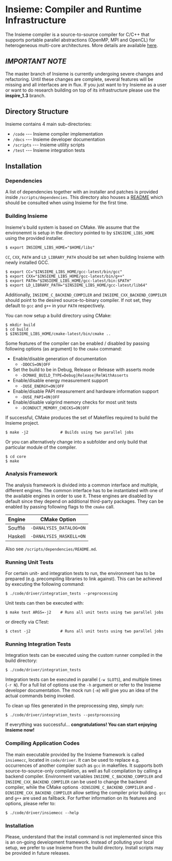 # Insieme: Compiler and Runtime Infrastructure

The Insieme compiler is a source-to-source compiler for C/C++ that supports
portable parallel abstractions (OpenMP, MPI and OpenCL) for heterogeneous
multi-core architectures. More details are available
[here](http://insieme-compiler.org/mission.html).

## *IMPORTANT NOTE*

The master branch of Insieme is currently undergoing severe changes and
refactoring. Until these changes are complete, several features will be missing
and all interfaces are in flux. If you just want to try Insieme as a user or
want to do research building on top of its infrastructure please use the
**inspire_1.3** branch.

## Directory Structure

Insieme contains 4 main sub-directories:

- `/code`    --- Insieme compiler implementation
- `/docs`    --- Insieme developer documentation
- `/scripts` --- Insieme utility scripts
- `/test`    --- Insieme integration tests

## Installation

### Dependencies

A list of dependencies together with an installer and patches is provided
inside `/scripts/dependencies`. This directory also houses a
[README](scripts/dependencies/README.md) which should be consulted when using
Insieme for the first time.

### Building Insieme

Insieme's build system is based on CMake. We assume that the environemnt is
setup in the directory pointed to by `$INSIEME_LIBS_HOME` using the provided
installer.

    $ export INSIEME_LIBS_HOME="$HOME/libs"

`CC`, `CXX`, `PATH` and `LD_LIBRARY_PATH` should be set when building Insieme
with newly installed GCC.

    $ export CC="$INSIEME_LIBS_HOME/gcc-latest/bin/gcc"
    $ export CXX="$INSIEME_LIBS_HOME/gcc-latest/bin/g++"
    $ export PATH="$INSIEME_LIBS_HOME/gcc-latest/bin:$PATH"
    $ export LD_LIBRARY_PATH="$INSIEME_LIBS_HOME/gcc-latest/lib64"

Additionally, `INSIEME_C_BACKEND_COMPILER` and
`INSIEME_CXX_BACKEND_COMPILER` should point to the desired source-to-binary
compiler. If not set, they default to `gcc` and `g++` in your `PATH`
respectively.

You can now setup a build directory using CMake:

    $ mkdir build
    $ cd build
    $ $INSIEME_LIBS_HOME/cmake-latest/bin/cmake ..

Some features of the compiler can be enabled / disabled by passing following
options (as argument) to the `cmake` command:

- Enable/disable generation of documentation
    - `-DDOCS=ON|OFF`
- Set the build to be in Debug, Release or Release with asserts mode
    - `-DCMAKE_BUILD_TYPE=Debug|Release|RelWithAsserts`
- Enable/disable energy measurement support
    - `-DUSE_ENERGY=ON|OFF`
- Enable/disable PAPI measurement and hardware information support
    - `-DUSE_PAPI=ON|OFF`
- Enable/disable valgrind memory checks for most unit tests
    - `-DCONDUCT_MEMORY_CHECKS=ON|OFF`

If successful, CMake produces the set of Makefiles required to build the
Insieme project.

    $ make -j2              # Builds using two parallel jobs

Or you can alternatively change into a subfolder and only build that particular
module of the compiler.

    $ cd core
    $ make

### Analysis Framework

The analysis framework is divided into a common interface and multiple,
different engines. The common interface has to be instantiated with one of the
available engines in order to use it. These engines are disabled by default
since they depend on additional third-party packages. They can be enabled by
passing following flags to the `cmake` call.

| Engine  | CMake Option            |
|---------|-------------------------|
| Soufflé | `-DANALYSIS_DATALOG=ON` |
| Haskell | `-DANALYSIS_HASKELL=ON` |

Also see `/scripts/dependencies/README.md`.

### Running Unit Tests

For certain unit- and integration tests to run, the environment has to be
prepared (e.g. precompiling libraries to link against). This can be achieved by
executing the following command:

    $ ./code/driver/integration_tests --preprocessing

Unit tests can then be executed with:

    $ make test ARGS=-j2    # Runs all unit tests using two parallel jobs

or directly via CTest:

    $ ctest -j2             # Runs all unit tests using two parallel jobs

### Running Integration Tests

Integration tests can be executed using the custom runner compiled in the build
directory:

    $ ./code/driver/integration_tests

Integration tests can be executed in parallel (`-w SLOTS`), and multiple times
(`-r N`). For a full list of options use the `-h` argument or refer to the
Insieme developer documentation. The mock run (`-m`) will give you an idea of
the actual commands being invoked.

To clean up files generated in the preprocessing step, simply run:

    $ ./code/driver/integration_tests --postprocessing

If everything was successful... **congratulations! You can start enjoying
Insieme now!**

### Compiling Application Codes

The main executable provided by the Insieme framework is called `insiemecc`,
located in `code/driver`. It can be used to replace e.g. occurrences of another
compiler such as `gcc` in makefiles. It supports both source-to-source-only
compilation, as well as full compilation by calling a backend compiler.
Environment variables `INSIEME_C_BACKEND_COMPILER` and
`INSIEME_CXX_BACKEND_COMPILER` can be used to change the backend compiler,
while the CMake options `-DINSIEME_C_BACKEND_COMPILER` and
`-DINSIEME_CXX_BACKEND_COMPILER` allow setting the compiler prior building.
`gcc` and `g++` are used as fallback. For further information on its features
and options, please refer to:

    $ ./code/driver/insiemecc --help

### Installation

Please, understand that the install command is not implemented since this is an
on-going development framework. Instead of polluting your local setup, we
prefer to use Insieme from the build directory. Install scripts may be provided
in future releases.
